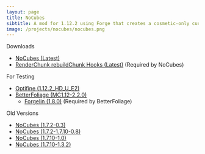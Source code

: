 ```yaml
---
layout: page
title: NoCubes
sibtitle: A mod for 1.12.2 using Forge that creates a cosmetic-only curved terrain layout in Minecraft
image: /projects/nocubes/nocubes.png
---
```


Downloads
- [NoCubes (Latest)](https://github.com/Cadiboo/NoCubes/releases/latest)
- [RenderChunk rebuildChunk Hooks (Latest)](https://github.com/Cadiboo/RenderChunk-rebuildChunk-Hooks/releases/latest) (Required by NoCubes)

For Testing
- [Optifine (1.12.2_HD_U_E2)](/projects/nocubes/mods/OptiFine_1.12.2_HD_U_E2.jar)
- [BetterFoliage (MC1.12-2.2.0)](/projects/nocubes/mods/BetterFoliage-MC1.12-2.2.0.jar)
	- [Forgelin (1.8.0)](/projects/nocubes/mods/Forgelin-1.8.0.jar) (Required by BetterFoliage)

Old Versions
- [NoCubes (1.7.2-0.3)](/projects/nocubes/mods/No-Cubes-Mod-1.7.2-0.3.jar)
- [NoCubes (1.7.2-1.7.10-0.8)](/projects/mods/nocubes/noCubes-1.7.2-1.7.10-0.8.jar)
- [NoCubes (1.7.10-1.0)](/projects/nocubes/mods/nocubes-1.0.jar)
- [NoCubes (1.7.10-1.3.2)](/projects/nocubes/mods/[1.7.10]NoCubes1.3.2-Fixed.jar)
